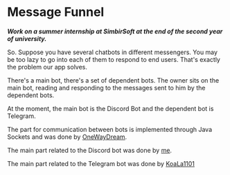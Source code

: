 # Message Funnel

***Work on a summer internship at SimbirSoft at the end of the second year of university.***

So. Suppose you have several chatbots in different messengers.
You may be too lazy to go into each of them to respond to end users.
That's exactly the problem our app solves.

There's a main bot, there's a set of dependent bots.
The owner sits on the main bot, reading and responding to the messages sent to him by the dependent bots.

At the moment, the main bot is the Discord Bot and the dependent bot is Telegram.

The part for communication between bots is implemented through Java Sockets and was done by [OneWayDream](https://github.com/OneWayDream).

The main part related to the Discord bot was done by [me](https://github.com/nasibullin-erik).

The main part related to the Telegram bot was done by [KoaLa1101](https://github.com/KoaLa1101)

